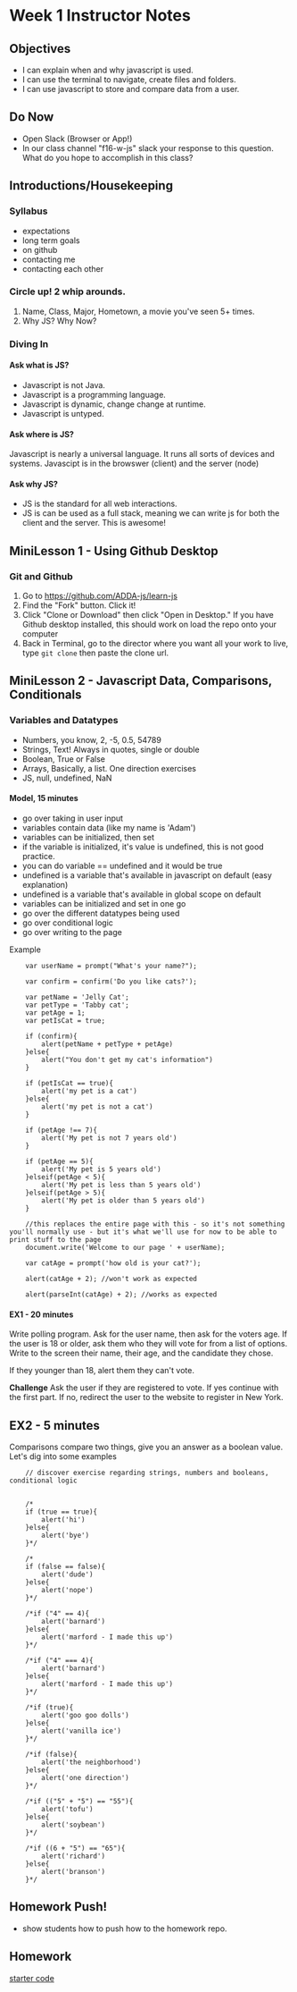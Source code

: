 # Week 1 Instructor Notes
## Objectives
- I can explain when and why javascript is used.
- I can use the terminal to navigate, create files and folders.
- I can use javascript to store and compare data from a user.

## Do Now
- Open Slack (Browser or App!)
- In our class channel "f16-w-js" slack your response to this question. What do you hope to accomplish in this class? 

## Introductions/Housekeeping

### Syllabus
- expectations
- long term goals
- on github
- contacting me
- contacting each other

### Circle up! 2 whip arounds.
1. Name, Class, Major, Hometown, a movie you've seen 5+ times. 
2. Why JS? Why Now?

### Diving In
#### Ask what is JS?
- Javascript is not Java.
- Javascript is a programming language.
- Javascript is dynamic, change change at runtime.
- Javascript is untyped.

#### Ask where is JS?
Javascript is nearly a universal language. It runs all sorts of devices and systems. Javascipt is in the browswer (client) and the server (node)

#### Ask why JS?
- JS is the standard for all web interactions.
- JS is can be used as a full stack, meaning we can write js for both the client and the server. This is awesome!

## MiniLesson 1 - Using Github Desktop 
### Git and Github
  1. Go to https://github.com/ADDA-js/learn-js 
  2. Find the "Fork" button. Click it!
  4. Click "Clone or Download" then click "Open in Desktop." If you have Github desktop installed, this should work on load the repo onto your computer
  5. Back in Terminal, go to the director where you want all your work to live, type `git clone` then paste the clone url.

## MiniLesson 2 - Javascript Data, Comparisons, Conditionals

### Variables and Datatypes
- Numbers, you know, 2, -5, 0.5, 54789
- Strings, Text! Always in quotes, single or double
- Boolean, True or False
- Arrays, Basically, a list. One direction exercises
- JS, null, undefined, NaN

#### Model, 15 minutes 
- go over taking in user input
- variables contain data (like my name is 'Adam')
- variables can be initialized, then set
- if the variable is initialized, it's value is undefined, this is not good practice.
- you can do variable == undefined and it would be true
- undefined is a variable that's available in javascript on default (easy explanation)
- undefined is a variable that's available in global scope on default
- variables can be initialized and set in one go
- go over the different datatypes being used
- go over conditional logic 
- go over writing to the page

Example
```
	var userName = prompt("What's your name?");
	
	var confirm = confirm('Do you like cats?');

	var petName = 'Jelly Cat';
	var petType = 'Tabby cat';
	var petAge = 1;
	var petIsCat = true;

	if (confirm){
		alert(petName + petType + petAge)
	}else{
		alert("You don't get my cat's information")
	}

	if (petIsCat == true){
		alert('my pet is a cat')
	}else{
		alert('my pet is not a cat')
	}

	if (petAge !== 7){
		alert('My pet is not 7 years old')
	}

	if (petAge == 5){
		alert('My pet is 5 years old')
	}elseif(petAge < 5){
		alert('My pet is less than 5 years old')
	}elseif(petAge > 5){
		alert('My pet is older than 5 years old')
	}

	//this replaces the entire page with this - so it's not something you'll normally use - but it's what we'll use for now to be able to print stuff to the page
	document.write('Welcome to our page ' + userName);

	var catAge = prompt('how old is your cat?');

	alert(catAge + 2); //won't work as expected

	alert(parseInt(catAge) + 2); //works as expected
```

#### EX1 - 20 minutes
Write polling program. Ask for the user name, then ask for the voters age. If the user is 18 or older, ask them who they will vote for from a list of options. Write to the screen their name, their age, and the candidate they chose.

If they younger than 18, alert them they can't vote.

**Challenge**
Ask the user if they are registered to vote. If yes continue with the first part. If no, redirect the user to the website to register in New York.

## EX2 - 5 minutes
Comparisons compare two things, give you an answer as a boolean value. Let's dig into some examples
	
```
	// discover exercise regarding strings, numbers and booleans, conditional logic


	/*
	if (true == true){
		alert('hi')
	}else{
		alert('bye')
	}*/

	/*
	if (false == false){
		alert('dude')
	}else{
		alert('nope')
	}*/

	/*if ("4" == 4){
		alert('barnard')
	}else{
		alert('marford - I made this up')
	}*/

	/*if ("4" === 4){
		alert('barnard')
	}else{
		alert('marford - I made this up')
	}*/

	/*if (true){
		alert('goo goo dolls')
	}else{
		alert('vanilla ice')
	}*/

	/*if (false){
		alert('the neighborhood')
	}else{
		alert('one direction')
	}*/

	/*if (("5" + "5") == "55"){
		alert('tofu')
	}else{
		alert('soybean')
	}*/

	/*if ((6 + "5") == "65"){
		alert('richard')
	}else{
		alert('branson')
	}*/
```

## Homework Push!
  - show students how to push how to the homework repo.
  
## Homework
[starter code](https://github.com/ADDA-js/F_2016_JS_HW/tree/master/w1-myCalc)

